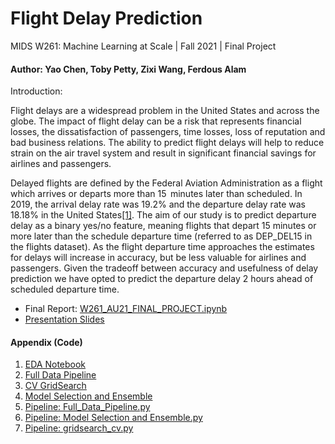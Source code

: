 # Flight Delay Prediction
MIDS W261: Machine Learning at Scale | Fall 2021 | Final Project
#### Author: Yao Chen, Toby Petty, Zixi Wang, Ferdous Alam


Introduction:

Flight delays are a widespread problem in the United States and across the globe. The impact of flight delay can be a risk that represents financial losses, the dissatisfaction of passengers, time losses, loss of reputation and bad business relations. The ability to predict flight delays will help to reduce strain on the air travel system and result in significant financial savings for airlines and passengers.

Delayed flights are defined by the Federal Aviation Administration as a flight which arrives or departs more than 15  minutes later than scheduled. In 2019, the arrival delay rate was 19.2% and the departure delay rate was 18.18% in the United States[[1]](https://data.worldbank.org/indicator/IS.AIR.PSGR). The aim of our study is to predict departure delay as a binary yes/no feature, meaning flights that depart 15 minutes or more later than the schedule departure time (referred to as DEP_DEL15 in the flights dataset). As the flight departure time approaches the estimates for delays will increase in accuracy, but be less valuable for airlines and passengers. Given the tradeoff between accuracy and usefulness of delay prediction we have opted to predict the departure delay 2 hours ahead of scheduled departure time.


-  Final Report: [W261_AU21_FINAL_PROJECT.ipynb](https://github.com/yaoc16/Machine-Learning-at-Scale-W261-Final-Project/blob/main/W261_AU21_FINAL_PROJECT.ipynb)
-  [Presentation Slides](https://github.com/yaoc16/Machine-Learning-at-Scale-W261-Final-Project/blob/main/Flight%20Delay%20Prediction%20-%20Presentation%20Slides.pdf)



#### Appendix (Code)
1. [EDA Notebook](https://github.com/yaoc16/Machine-Learning-at-Scale-W261-Final-Project/blob/main/EDA%20-%20Full%20Dataset.ipynb)
2. [Full Data Pipeline](https://github.com/yaoc16/Machine-Learning-at-Scale-W261-Final-Project/blob/main/Full%20Data%20Pipeline.ipynb)
3. [CV GridSearch](https://github.com/yaoc16/Machine-Learning-at-Scale-W261-Final-Project/blob/main/CV%20Gridsearch.ipynb)
4. [Model Selection and Ensemble](https://github.com/yaoc16/Machine-Learning-at-Scale-W261-Final-Project/blob/main/Model%20Selection%20and%20Ensemble.ipynb)
5. [Pipeline: Full_Data_Pipeline.py](https://github.com/yaoc16/Machine-Learning-at-Scale-W261-Final-Project/blob/main/Full%20Data%20Pipeline.py)
6. [Pipeline: Model Selection and Ensemble.py](https://github.com/yaoc16/Machine-Learning-at-Scale-W261-Final-Project/blob/main/Model%20Selection%20and%20Ensemble.py)
7. [Pipeline: gridsearch_cv.py](https://github.com/yaoc16/Machine-Learning-at-Scale-W261-Final-Project/blob/main/CV%20Gridsearch.py)

